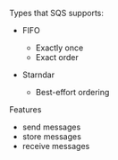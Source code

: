 Types that SQS supports:

- FIFO
	- Exactly once
	- Exact order

- Starndar
	- Best-effort ordering


Features

- send messages
- store messages
- receive messages